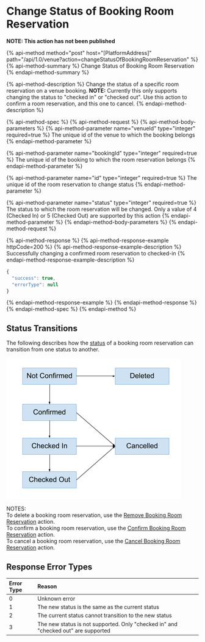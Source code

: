# Change Status of Booking Room Reservation

**NOTE: This action has not been published**

{% api-method method="post" host="\[PlatformAddress\]" path="/api/1.0/venue?action=changeStatusOfBookingRoomReservation" %}
{% api-method-summary %}
Change Status of Booking Room Reservation
{% endapi-method-summary %}

{% api-method-description %}
Change the status of a specific room reservation on a venue booking. **NOTE:** Currently this only supports changing the status to "checked in" or "checked out". Use this action to confirm a room reservation, and this one to cancel.
{% endapi-method-description %}

{% api-method-spec %}
{% api-method-request %}
{% api-method-body-parameters %}
{% api-method-parameter name="venueId" type="integer" required=true %}
The unique id of the venue to which the booking belongs
{% endapi-method-parameter %}

{% api-method-parameter name="bookingId" type="integer" required=true %}
The unique id of the booking to which the room reservation belongs
{% endapi-method-parameter %}

{% api-method-parameter name="id" type="integer" required=true %}
The unique id of the room reservation to change status
{% endapi-method-parameter %}

{% api-method-parameter name="status" type="integer" required=true %}
The status to which the room reservation will be changed. Only a value of 4 \(Checked In\) or 5 \(Checked Out\) are supported by this action
{% endapi-method-parameter %}
{% endapi-method-body-parameters %}
{% endapi-method-request %}

{% api-method-response %}
{% api-method-response-example httpCode=200 %}
{% api-method-response-example-description %}
Successfully changing a confirmed room reservation to checked-in
{% endapi-method-response-example-description %}

```javascript
{
  "success": true,
  "errorType": null
}
```
{% endapi-method-response-example %}
{% endapi-method-response %}
{% endapi-method-spec %}
{% endapi-method %}

## Status Transitions

The following describes how the [status](get-booking-room-reservation-list.md#room-reservation-status) of a booking room reservation can transition from one status to another.

![](../../.gitbook/assets/booking-room-reservation-status-transitions.png)

NOTES:  
To delete a booking room reservation, use the [Remove Booking Room Reservation](remove-booking-room-reservation.md) action.  
To confirm a booking room reservation, use the [Confirm Booking Room Reservation](confirm-booking-room-reservation.md) action.  
To cancel a booking room reservation, use the [Cancel Booking Room Reservation](cancel-booking-room-reservation.md) action.

## Response Error Types

| Error Type | Reason |
| :--- | :--- |
| 0 | Unknown error |
| 1 | The new status is the same as the current status |
| 2 | The current status cannot transition to the new status |
| 3 | The new status is not supported. Only "checked in" and "checked out" are supported |

